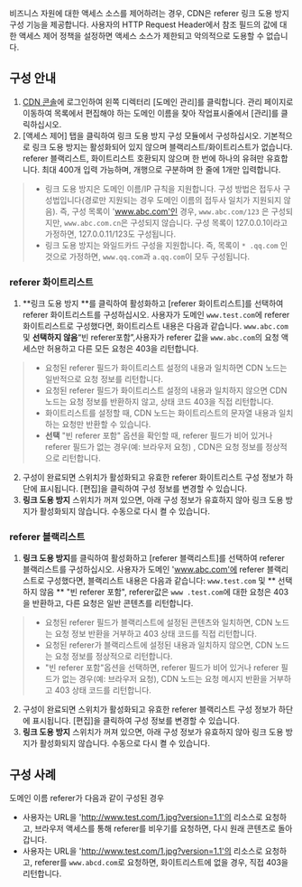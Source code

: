 비즈니스 자원에 대한 액세스 소스를 제어하려는 경우, CDN은 referer 링크 도용 방지 구성 기능을 제공합니다. 사용자의 HTTP Request Header에서 참조 필드의 값에 대한 액세스 제어 정책을 설정하면 액세스 소스가 제한되고 악의적으로 도용할 수 없습니다.
## 구성 안내

1. [CDN 콘솔](https://console.cloud.tencent.com/cdn)에 로그인하여 왼쪽 디렉터리 [도메인 관리]를 클릭합니다. 관리 페이지로 이동하여 목록에서 편집해야 하는 도메인 이름을 찾아 작업표시줄에서 [관리]를 클릭하십시오.
2. [액세스 제어] 탭을 클릭하여 링크 도용 방지 구성 모듈에서 구성하십시오. 기본적으로 링크 도용 방지는 활성화되어 있지 않으며 블랙리스트/화이트리스트가 없습니다.
referer 블랙리스트, 화이트리스트 호환되지 않으며 한 번에 하나의 유혀만 유효합니다. 최대 400개 입력 가능하며, 개행으로 구분하며 한 줄에 1개만 입력합니다.
>- 링크 도용 방지은 도메인 이름/IP 규칙을 지원합니다. 구성 방법은 접두사 구성법입니다(경로만 지원되는 경우 도메인 이름의 접두사 일치가 지원되지 않음). 즉, 구성 목록이 'www.abc.com'인 경우, `www.abc.com/123` 은 구성되지만, `www.abc.com.cn`은 구성되지 않습니다. 구성 목록이 127.0.0.1이라고 가정하면, 127.0.0.11/123도 구성됩니다.
> - 링크 도용 방지는 와일드카드 구성을 지원합니다. 즉, 목록이 `* .qq.com` 인 것으로 가정하면, `www.qq.com`과 `a.qq.com`이 모두 구성됩니다.

### referer 화이트리스트
1. **링크 도용 방지 **를 클릭하여 활성화하고 [referer 화이트리스트]를 선택하여 referer 화이트리스트를 구성하십시오.
   사용자가 도메인 `www.test.com`에 referer 화이트리스트로 구성했다면, 화이트리스트 내용은 다음과 같습니다. `www.abc.com` 및 **선택하지 않음**“빈 referer포함”,사용자가 referer  값을 `www.abc.com`의 요청 액세스만 허용하고 다른 모든 요청은 403을 리턴합니다.
>- 요청된 referer 필드가 화이트리스트 설정의 내용과 일치하면 CDN 노드는 일반적으로 요청 정보를 리턴합니다.
>- 요청된 referer 필드가 화이트리스트 설정의 내용과 일치하지 않으면 CDN 노드는 요청 정보를 반환하지 않고, 상태 코드 403을 직접 리턴합니다.
>- 화이트리스트를 설정할 때, CDN 노드는 화이트리스트의 문자열 내용과 일치하는 요청만 반환할 수 있습니다.
>- **선택** "빈 referer 포함" 옵션을 확인할 때, referer 필드가 비어 있거나 referer 필드가 없는 경우(예: 브라우저 요청) , CDN은 요청 정보를 정상적으로 리턴합니다.
2. 구성이 완료되면 스위치가 활성화되고 유효한 referer 화이트리스트 구성 정보가 하단에 표시됩니다. [편집]을 클릭하여 구성 정보를 변경할 수 있습니다.
3. **링크 도용 방지** 스위치가 꺼져 있으면, 아래 구성 정보가 유효하지 않아 링크 도용 방지가 활성화되지 않습니다. 수동으로 다시 켤 수 있습니다.

### referer 블랙리스트
1. **링크 도용 방지**를 클릭하여 활성화하고 [referer 블랙리스트]를 선택하여 referer 블랙리스트를  구성하십시오.
   사용자가 도메인 'www.abc.com'에 referer 블랙리스트로 구성했다면, 블랙리스트 내용은 다음과 같습니다: `www.test.com` 및 ** 선택하지 않음 ** "빈 referer 포함", referer값은 `www .test.com`에 대한 요청은 403을 반환하고, 다른 요청은 일반 콘텐츠를 리턴합니다.
>- 요청된 referer 필드가 블랙리스트에 설정된 콘텐츠와 일치하면, CDN 노드는 요청 정보 반환을 거부하고 403 상태 코드를 직접 리턴합니다.
>- 요청된 referer가 블랙리스트에 설정된 내용과 일치하지 않으면, CDN 노드는 요청 정보를 정상적으로 리턴합니다.
>- "빈 referer 포함"옵션을 선택하면, referer 필드가 비어 있거나 referer 필드가 없는 경우(예: 브라우저 요청), CDN 노드는 요청 메시지 반환을 거부하고 403 상태 코드를 리턴합니다.
2. 구성이 완료되면 스위치가 활성화되고 유효한 referer 블랙리스트 구성 정보가 하단에 표시됩니다. [편집]을 클릭하여 구성 정보를 변경할 수 있습니다.
3. **링크 도용 방지** 스위치가 꺼져 있으면, 아래 구성 정보가 유효하지 않아 링크 도용 방지가 활성화되지 않습니다. 수동으로 다시 켤 수 있습니다.


## 구성 사례
도메인 이름 referer가 다음과 같이 구성된 경우
- 사용자는 URL을 'http://www.test.com/1.jpg?version=1.1'의 리소스로 요청하고, 브라우저 액세스를 통해 referer를 비우기를 요청하면, 다시 원래 콘텐츠로 돌아갑니다.
- 사용자는 URL을 'http://www.test.com/1.jpg?version=1.1'의 리소스로 요청하고, referer를 `www.abcd.com`로 요청하면, 화이트리스트에 없을 경우, 직접 403을 리턴합니다.

